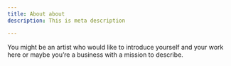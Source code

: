 ```yaml
---
title: About about
description: This is meta description

---
```

You might be an artist who would like to introduce yourself and your work here or maybe you&rsquo;re a business with a mission to describe.